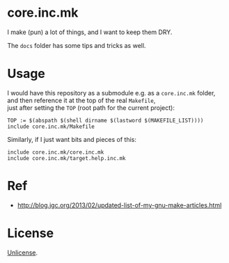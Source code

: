 # core.inc.mk

I make (pun) a lot of things, and I want to keep them DRY.

The `docs` folder has some tips and tricks as well.

# Usage

I would have this repository as a submodule e.g. as a `core.inc.mk` folder,  
and then reference it at the top of the real `Makefile`,  
just after setting the `TOP` (root path for the current project):

```make
TOP := $(abspath $(shell dirname $(lastword $(MAKEFILE_LIST))))
include core.inc.mk/Makefile
```

Similarly, if I just want bits and pieces of this:

```make
include core.inc.mk/core.inc.mk
include core.inc.mk/target.help.inc.mk
```

# Ref

* http://blog.jgc.org/2013/02/updated-list-of-my-gnu-make-articles.html

# License

[Unlicense](LICENSE).

